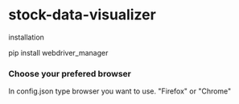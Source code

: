 # stock-data-visualizer

installation

pip install webdriver_manager

### Choose your prefered browser

In config.json type browser you want to use. "Firefox" or "Chrome"
